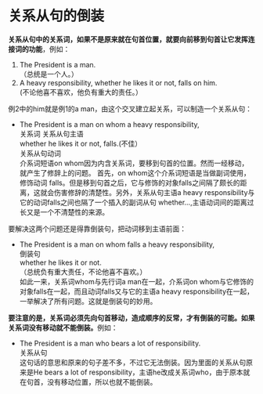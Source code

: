 # 关系从句的倒装

**关系从句中的关系词，如果不是原来就在句首位置，就要向前移到句首让它发挥连接词的功能**，例如：
1. The President is a man.  
（总统是一个人。）  
2. A heavy responsibility, whether he likes it or not, falls on him.  
(不论他喜不喜欢，他负有重大的责任。）  

例2中的him就是例1的a man，由这个交叉建立起关系，可以制造一个关系从句：  

- The President is a man on whom a heavy responsibility,  
关系词 关系从句主语  
whether he likes it or not, falls.(不佳）   
关系从句动词  
介系词短语on whom因为内含关系词，要移到句首的位置。然而一经移动，就产生了修辞上的问题。
首先，on whom这个介系词短语是当做副词使用，修饰动词 falls。但是移到句首之后，它与修饰的对象falls之间隔了颇长的距离，这就会伤害修辞的清楚性。另外，关系从句主语a heavy responsibility与它的动词falls之间也隔了一个插入的副词从句 whether...,主语动词间的距离过长又是一个不清楚性的来源。  

要解决这两个问题还是得靠倒装句，把动词移到主语前面：  

- The President is a man on whom falls a heavy responsibility,  
倒装句  
whether he likes it or not.  
（总统负有重大责任，不论他喜不喜欢。）  
如此一来，关系词whom与先行词a man在一起，介系词on whom与它修饰的对象falls在一起，而且动词falls又与它的主语a heavy responsibility在一起，一举解决了所有问题。这就是倒装句的妙用。  

<b>要注意的是，**关系词必须先向句首移动，造成顺序的反常，才有倒装的可能**。如果关系词没有移动就不能倒装。</b>例如：  
- The President is a man who bears a lot of responsibility.  
关系从句  
这句话的意思和原来的句子差不多，不过它无法倒装。因为里面的关系从句原来是He bears a lot of responsibility，主语he改成关系词who，由于原本就在句首，没有移动位置，所以也就不能倒装。